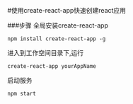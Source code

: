 #使用create-react-app快速创建react应用

###步骤
全局安装create-react-app

	npm install create-react-app -g

进入到工作空间目录下,运行

	create-react-app yourAppName

启动服务
	
	npm start

